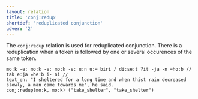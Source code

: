 ```yaml
---
layout: relation
title: 'conj:redup'
shortdef: 'reduplicated conjunction'
udver: '2'
---
```


The `conj:redup` relation is used for reduplicated conjunction. There is a reduplication when a token is followed by one or several occurences of the same token. 

~~~ sdparse
moːk -eː moːk -eː moːk -eː uːn uː= biri / diːseːt ʔit -ja -n =hoːb // tak eːja =heːb i- ni //
text_en: "I sheltered for a long time and when thist rain decreased slowly, a man came towards me", he said.
conj:redup(moːk, moːk) ("take_shelter", "take_shelter")
~~~

<!-- Interlanguage links updated Po 11. listopadu 2024, 20:10:41 CET -->
